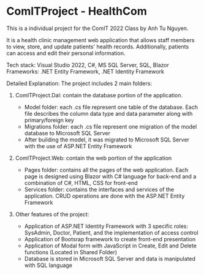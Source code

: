 # ComITProject - HealthCom

This is a individual project for the ComIT 2022 Class by Anh Tu Nguyen.

It is a health clinic management web application that allows staff members to view, store, and update patients' health records. 
Additionally, patients can access and edit their personal information.

Tech stack: Visual Studio 2022, C#, MS SQL Server, SQL, Blazor 
Frameworks: .NET Entity Framework, .NET Identity Framework 

Detailed Explanation:
The project includes 2 main folders:
1. ComITProject.Dal: contain the database portion of the application. 
    - Model folder: each .cs file represent one table of the database. Each file describes the column data type and data parameter along with primary/foreign key
    - Migrations folder: each .cs file represent one migration of the model database to Microsoft SQL Server
    - After building the model, it was migrated to Microsoft SQL Server with the use of ASP.NET Entity Framework
    
2. ComITProject.Web: contain the web portion of the application
    - Pages folder: contains all the pages of the web application. Each page is designed using Blazor with C# language for back-end and a combination of C#, HTML, CSS for front-end
    - Services folder: contains the interfaces and services of the application. CRUD operations are done with the ASP.NET Entity Framework
3. Other features of the project:
    - Application of ASP.NET Identity Framework with 3 specific roles: SysAdmin, Doctor, Patient, and the implementation of access control
    - Application of Bootsrap framework to create front-end presentation
    - Application of Modal form with JavaScript in Create, Edit and Delete functions (Located in Shared Folder)
    - Database is stored in Microsoft SQL Server and data is manipulated with SQL language
